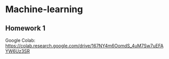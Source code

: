# Machine-learning
## Homework 1
Google Colab: https://colab.research.google.com/drive/167NY4m6OomdS_4uM7Sw7uEFAYW6Uz3SR
